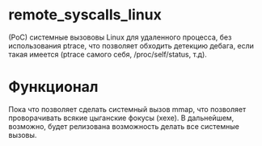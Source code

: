 # remote_syscalls_linux
(PoC) системные вызововы Linux для удаленного процесса, без использования ptrace, что позволяет обходить детекцию дебага, если такая имеется (ptrace самого себя, /proc/self/status, т.д).

# Функционал
Пока что позволяет сделать системный вызов mmap, что позволяет проворачивать всякие цыганские фокусы (хехе).
В дальнейшем, возможно, будет релизована возможность делать все системные вызовы.
